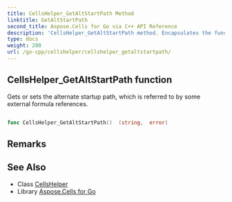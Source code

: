```yaml
---
title: CellsHelper_GetAltStartPath Method 
linktitle: GetAltStartPath
second_title: Aspose.Cells for Go via C++ API Reference
description: 'CellsHelper_GetAltStartPath method. Encapsulates the function that represents getaltstartpath in Go.'
type: docs
weight: 200
url: /go-cpp/cellshelper/cellshelper_getaltstartpath/
---
```


## CellsHelper_GetAltStartPath function

Gets or sets the alternate startup path, which is referred to by some external formula references.

```go

func CellsHelper_GetAltStartPath()  (string,  error) 

```

## Remarks


## See Also

* Class [CellsHelper](../)
* Library [Aspose.Cells for Go](../../)
